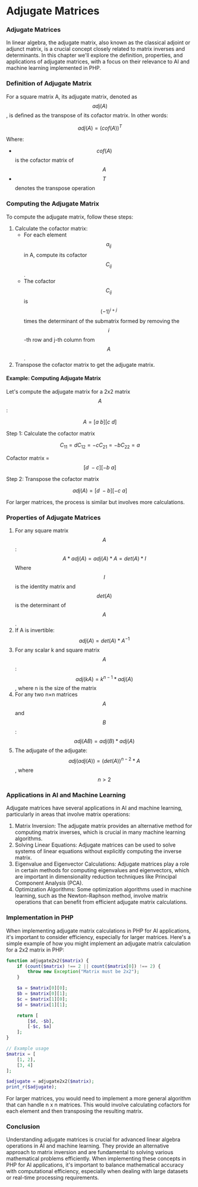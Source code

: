 # Adjugate Matrices

### Adjugate Matrices

In linear algebra, the adjugate matrix, also known as the classical adjoint or adjunct matrix, is a crucial concept closely related to matrix inverses and determinants. In this chapter we'll explore the definition, properties, and applications of adjugate matrices, with a focus on their relevance to AI and machine learning implemented in PHP.

### Definition of Adjugate Matrix

For a square matrix A, its adjugate matrix, denoted as $$adj(A)$$, is defined as the transpose of its cofactor matrix. In other words:

$$adj(A) = (cof(A))^T$$

Where:

* $$cof(A)$$ is the cofactor matrix of $$A$$
* $$T$$ denotes the transpose operation

### Computing the Adjugate Matrix

To compute the adjugate matrix, follow these steps:

1. Calculate the cofactor matrix:
   * For each element $$a_{ij}$$ in A, compute its cofactor $$C_{ij}$$.
   * The cofactor $$C_{ij}$$ is $$(-1)^{i+j}$$ times the determinant of the submatrix formed by removing the \
     $$i$$-th row and j-th column from $$A$$.
2. Transpose the cofactor matrix to get the adjugate matrix.

#### Example: Computing Adjugate Matrix

Let's compute the adjugate matrix for a 2x2 matrix $$A$$:

$$A = [a\ b] [c\ d]$$

Step 1: Calculate the cofactor matrix

$$C_{11} = dC_{12} = -c C_{21} = -b C_{22} = a$$

Cofactor matrix = $$[d\ -c] [-b\ a]$$

Step 2: Transpose the cofactor matrix

$$adj(A) = [d\ -b] [-c\ a]$$

For larger matrices, the process is similar but involves more calculations.

### Properties of Adjugate Matrices

1. For any square matrix $$A$$: $$A * adj(A) = adj(A) * A = det(A) * I$$ Where $$I$$ is the identity matrix and $$det(A)$$ is the determinant of $$A$$.
2. If A is invertible: $$adj(A) = det(A) * A^{-1}$$
3. For any scalar k and square matrix $$A$$: $$adj(kA) = k^{n-1} * adj(A)$$, where n is the size of the matrix
4. For any two n×n matrices $$A$$ and $$B$$: $$adj(AB) = adj(B) * adj(A)$$
5. The adjugate of the adjugate: $$adj(adj(A)) = (det(A))^{n-2} * A$$, where $$n > 2$$

### Applications in AI and Machine Learning

Adjugate matrices have several applications in AI and machine learning, particularly in areas that involve matrix operations:

1. Matrix Inversion: The adjugate matrix provides an alternative method for computing matrix inverses, which is crucial in many machine learning algorithms.
2. Solving Linear Equations: Adjugate matrices can be used to solve systems of linear equations without explicitly computing the inverse matrix.
3. Eigenvalue and Eigenvector Calculations: Adjugate matrices play a role in certain methods for computing eigenvalues and eigenvectors, which are important in dimensionality reduction techniques like Principal Component Analysis (PCA).
4. Optimization Algorithms: Some optimization algorithms used in machine learning, such as the Newton-Raphson method, involve matrix operations that can benefit from efficient adjugate matrix calculations.

### Implementation in PHP

When implementing adjugate matrix calculations in PHP for AI applications, it's important to consider efficiency, especially for larger matrices. Here's a simple example of how you might implement an adjugate matrix calculation for a 2x2 matrix in PHP:

```php
function adjugate2x2($matrix) {
    if (count($matrix) !== 2 || count($matrix[0]) !== 2) {
        throw new Exception("Matrix must be 2x2");
    }

    $a = $matrix[0][0];
    $b = $matrix[0][1];
    $c = $matrix[1][0];
    $d = $matrix[1][1];

    return [
        [$d, -$b],
        [-$c, $a]
    ];
}

// Example usage
$matrix = [
    [1, 2],
    [3, 4]
];

$adjugate = adjugate2x2($matrix);
print_r($adjugate);
```

For larger matrices, you would need to implement a more general algorithm that can handle n x n matrices. This would involve calculating cofactors for each element and then transposing the resulting matrix.

### Conclusion

Understanding adjugate matrices is crucial for advanced linear algebra operations in AI and machine learning. They provide an alternative approach to matrix inversion and are fundamental to solving various mathematical problems efficiently. When implementing these concepts in PHP for AI applications, it's important to balance mathematical accuracy with computational efficiency, especially when dealing with large datasets or real-time processing requirements.
